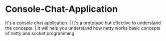 # Console-Chat-Application
It's a console chat application. |
It's a prototype but effective to understand the concepts. |
It will help you understand how netty works basic concepts of netty and socket programming
